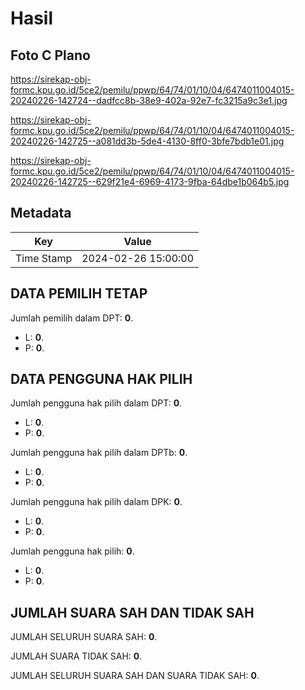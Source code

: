 # Hasil

## Foto C Plano

https://sirekap-obj-formc.kpu.go.id/5ce2/pemilu/ppwp/64/74/01/10/04/6474011004015-20240226-142724--dadfcc8b-38e9-402a-92e7-fc3215a9c3e1.jpg

https://sirekap-obj-formc.kpu.go.id/5ce2/pemilu/ppwp/64/74/01/10/04/6474011004015-20240226-142725--a081dd3b-5de4-4130-8ff0-3bfe7bdb1e01.jpg

https://sirekap-obj-formc.kpu.go.id/5ce2/pemilu/ppwp/64/74/01/10/04/6474011004015-20240226-142725--629f21e4-6969-4173-9fba-64dbe1b064b5.jpg


## Metadata

| Key        | Value               |
| ---------- | ------------------- |
| Time Stamp | 2024-02-26 15:00:00 |


## DATA PEMILIH TETAP

Jumlah pemilih dalam DPT: **0**.
 * L: **0**.
 * P: **0**.

## DATA PENGGUNA HAK PILIH

Jumlah pengguna hak pilih dalam DPT: **0**.
 * L: **0**.
 * P: **0**.

Jumlah pengguna hak pilih dalam DPTb: **0**.
 * L: **0**.
 * P: **0**.

Jumlah pengguna hak pilih dalam DPK: **0**.
 * L: **0**.
 * P: **0**.

Jumlah pengguna hak pilih: **0**.
 * L: **0**.
 * P: **0**.

## JUMLAH SUARA SAH DAN TIDAK SAH

JUMLAH SELURUH SUARA SAH: **0**.

JUMLAH SUARA TIDAK SAH: **0**.

JUMLAH SELURUH SUARA SAH DAN SUARA TIDAK SAH: **0**.


